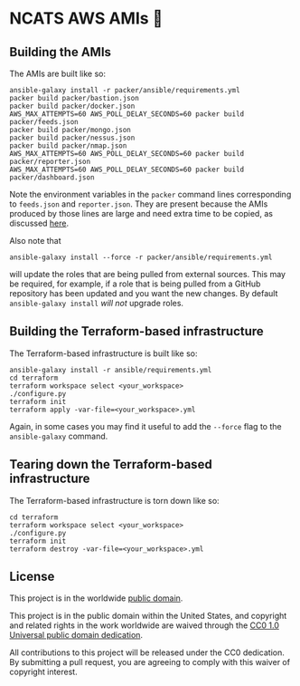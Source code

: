 # NCATS AWS AMIs :dvd: #

## Building the AMIs ##
The AMIs are built like so:
```
ansible-galaxy install -r packer/ansible/requirements.yml
packer build packer/bastion.json
packer build packer/docker.json
AWS_MAX_ATTEMPTS=60 AWS_POLL_DELAY_SECONDS=60 packer build packer/feeds.json
packer build packer/mongo.json
packer build packer/nessus.json
packer build packer/nmap.json
AWS_MAX_ATTEMPTS=60 AWS_POLL_DELAY_SECONDS=60 packer build packer/reporter.json
AWS_MAX_ATTEMPTS=60 AWS_POLL_DELAY_SECONDS=60 packer build packer/dashboard.json
```

Note the environment variables in the `packer` command lines
corresponding to `feeds.json` and `reporter.json`.  They are present
because the AMIs produced by those lines are large and need extra time
to be copied, as discussed
[here](https://github.com/hashicorp/packer/issues/6536#issuecomment-407925535).

Also note that
```
ansible-galaxy install --force -r packer/ansible/requirements.yml
```
will update the roles that are being pulled from external sources.  This
may be required, for example, if a role that is being pulled from a
GitHub repository has been updated and you want the new changes.  By
default `ansible-galaxy install` _will not_ upgrade roles.

## Building the Terraform-based infrastructure ##
The Terraform-based infrastructure is built like so:
```
ansible-galaxy install -r ansible/requirements.yml
cd terraform
terraform workspace select <your_workspace>
./configure.py
terraform init
terraform apply -var-file=<your_workspace>.yml
```

Again, in some cases you may find it useful to add the `--force` flag
to the `ansible-galaxy` command.

## Tearing down the Terraform-based infrastructure ##
The Terraform-based infrastructure is torn down like so:
```
cd terraform
terraform workspace select <your_workspace>
./configure.py
terraform init
terraform destroy -var-file=<your_workspace>.yml
```

## License ##

This project is in the worldwide [public domain](LICENSE.md).

This project is in the public domain within the United States, and
copyright and related rights in the work worldwide are waived through
the [CC0 1.0 Universal public domain
dedication](https://creativecommons.org/publicdomain/zero/1.0/).

All contributions to this project will be released under the CC0
dedication. By submitting a pull request, you are agreeing to comply
with this waiver of copyright interest.

